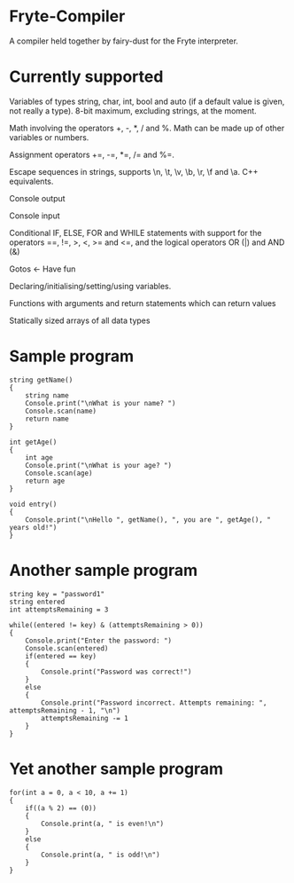 # Fryte-Compiler
A compiler held together by fairy-dust for the Fryte interpreter.

# Currently supported
Variables of types string, char, int, bool and auto (if a default value is given, not really a type). 8-bit maximum, excluding strings, at the moment.

Math involving the operators +, -, *, / and %. Math can be made up of other variables or numbers.

Assignment operators +=, -=, *=, /= and %=.

Escape sequences in strings, supports \n, \t, \v, \b, \r, \f and \a. C++ equivalents. 

Console output

Console input

Conditional IF, ELSE, FOR and WHILE statements with support for the operators ==, !=, >, <, >= and <=, and the logical operators OR (|) and AND (&)

Gotos <- Have fun

Declaring/initialising/setting/using variables.

Functions with arguments and return statements which can return values

Statically sized arrays of all data types

# Sample program

```
string getName()
{
    string name
    Console.print("\nWhat is your name? ")
    Console.scan(name)
    return name
}

int getAge()
{
    int age
    Console.print("\nWhat is your age? ")
    Console.scan(age)
    return age
}

void entry()
{
    Console.print("\nHello ", getName(), ", you are ", getAge(), " years old!")
}
```

# Another sample program

```
string key = "password1"
string entered
int attemptsRemaining = 3

while((entered != key) & (attemptsRemaining > 0)) 
{
    Console.print("Enter the password: ")
    Console.scan(entered)
    if(entered == key)
    {
        Console.print("Password was correct!")
    }
    else
    {
        Console.print("Password incorrect. Attempts remaining: ", attemptsRemaining - 1, "\n")
        attemptsRemaining -= 1
    }
}
```

# Yet another sample program

```
for(int a = 0, a < 10, a += 1)
{
    if((a % 2) == (0))
    {
        Console.print(a, " is even!\n")
    }
    else
    {
        Console.print(a, " is odd!\n")
    }
}
```
